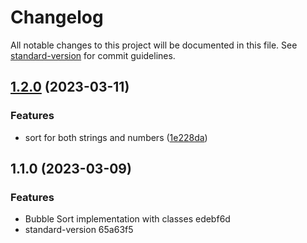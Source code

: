# Changelog

All notable changes to this project will be documented in this file. See [standard-version](https://github.com/conventional-changelog/standard-version) for commit guidelines.

## [1.2.0](https://github.com/actuallyzefe/sorting-ts/compare/v1.1.0...v1.2.0) (2023-03-11)


### Features

* sort for both strings and numbers ([1e228da](https://github.com/actuallyzefe/sorting-ts/commit/1e228da6d472e6360a55edb10e0682fa0a3eb12c))

## 1.1.0 (2023-03-09)


### Features

* Bubble Sort implementation with classes edebf6d
* standard-version 65a63f5
